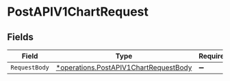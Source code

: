 # PostAPIV1ChartRequest


## Fields

| Field                                                                                         | Type                                                                                          | Required                                                                                      | Description                                                                                   |
| --------------------------------------------------------------------------------------------- | --------------------------------------------------------------------------------------------- | --------------------------------------------------------------------------------------------- | --------------------------------------------------------------------------------------------- |
| `RequestBody`                                                                                 | [*operations.PostAPIV1ChartRequestBody](../../models/operations/postapiv1chartrequestbody.md) | :heavy_minus_sign:                                                                            | N/A                                                                                           |